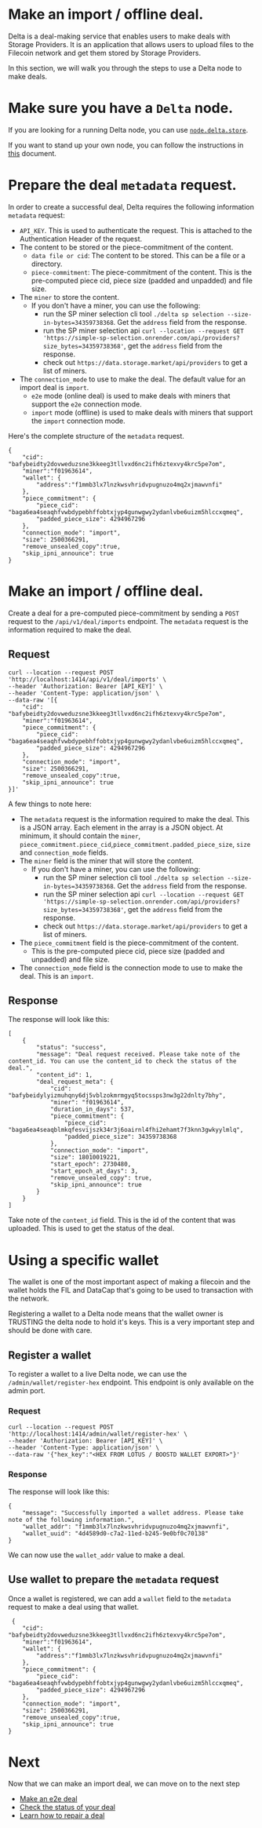 # Make an import / offline deal.
Delta is a deal-making service that enables users to make deals with Storage Providers. It is an application that allows users to upload files to the Filecoin network and get them stored by Storage Providers.

In this section, we will walk you through the steps to use a Delta node to make deals.

# Make sure you have a `Delta` node.
If you are looking for a running Delta node, you can use [`node.delta.store`](https://node.delta.store/open/node/info).

If you want to stand up your own node, you can follow the instructions in [this](./getting-started-run-delta.md) document.

# Prepare the deal `metadata` request.
In order to create a successful deal, Delta requires the following information `metadata` request:
- `API_KEY`. This is used to authenticate the request. This is attached to the Authentication Header of the request.
- The content to be stored or the piece-commitment of the content.
    - `data file or cid`: The content to be stored. This can be a file or a directory.
    - `piece-commitment`: The piece-commitment of the content. This is the pre-computed piece cid, piece size (padded and unpadded) and file size.
- The `miner` to store the content.
  - If you don't have a miner, you can use the following:
    - run the SP miner selection cli tool `./delta sp selection --size-in-bytes=34359738368`. Get the `address` field from the response.
    - run the SP miner selection api `curl --location --request GET 'https://simple-sp-selection.onrender.com/api/providers?size_bytes=34359738368'`, get the `address` field from the response.
    - check out `https://data.storage.market/api/providers` to get a list of miners.
- The `connection_mode` to use to make the deal. The default value for an import deal is `import`.
  - `e2e` mode (online deal) is used to make deals with miners that support the `e2e` connection mode.
  - `import` mode (offline) is used to make deals with miners that support the `import` connection mode.

Here's the complete structure of the `metadata` request.
```
{
    "cid": "bafybeidty2dovweduzsne3kkeeg3tllvxd6nc2ifh6ztexvy4krc5pe7om",
    "miner":"f01963614",
    "wallet": {
        "address":"f1mmb3lx7lnzkwsvhridvpugnuzo4mq2xjmawvnfi"
    },
    "piece_commitment": {
        "piece_cid": "baga6ea4seaqhfvwbdypebhffobtxjyp4gunwgwy2ydanlvbe6uizm5hlccxqmeq",
        "padded_piece_size": 4294967296
    },
    "connection_mode": "import",
    "size": 2500366291,
    "remove_unsealed_copy":true, 
    "skip_ipni_announce": true
}
```

# Make an import / offline deal.
Create a deal for a pre-computed piece-commitment by sending a `POST` request to the `/api/v1/deal/imports` endpoint. The `metadata` request is the information required to make the deal.
## Request
```
curl --location --request POST 'http://localhost:1414/api/v1/deal/imports' \
--header 'Authorization: Bearer [API_KEY]' \
--header 'Content-Type: application/json' \
--data-raw '[{
    "cid": "bafybeidty2dovweduzsne3kkeeg3tllvxd6nc2ifh6ztexvy4krc5pe7om",
    "miner":"f01963614",
    "piece_commitment": {
        "piece_cid": "baga6ea4seaqhfvwbdypebhffobtxjyp4gunwgwy2ydanlvbe6uizm5hlccxqmeq",
        "padded_piece_size": 4294967296
    },
    "connection_mode": "import",
    "size": 2500366291,
    "remove_unsealed_copy":true, 
    "skip_ipni_announce": true
}]'
```
A few things to note here:
- The `metadata` request is the information required to make the deal. This is a JSON array. Each element in the array is a JSON object. At minimum, it should contain the `miner`, `piece_commitment.piece_cid`,`piece_commitment.padded_piece_size`, `size` and `connection_mode` fields.
- The `miner` field is the miner that will store the content.
  - If you don't have a miner, you can use the following:
    - run the SP miner selection cli tool `./delta sp selection --size-in-bytes=34359738368`. Get the `address` field from the response.
    - run the SP miner selection api `curl --location --request GET 'https://simple-sp-selection.onrender.com/api/providers?size_bytes=34359738368'`, get the `address` field from the response.
    - check out `https://data.storage.market/api/providers` to get a list of miners.
- The `piece_commitment` field is the piece-commitment of the content.
    - This is the pre-computed piece cid, piece size (padded and unpadded) and file size.
- The `connection_mode` field is the connection mode to use to make the deal. This is an `import`.

## Response
The response will look like this:
```
[
    {
        "status": "success",
        "message": "Deal request received. Please take note of the content_id. You can use the content_id to check the status of the deal.",
        "content_id": 1,
        "deal_request_meta": {
            "cid": "bafybeidylyizmuhqny6dj5vblzokmrmgyq5tocssps3nw3g22dnlty7bhy",
            "miner": "f01963614",
            "duration_in_days": 537,
            "piece_commitment": {
                "piece_cid": "baga6ea4seaqblmkqfesvijszk34r3j6oairnl4fhi2ehamt7f3knn3gwkyylmlq",
                "padded_piece_size": 34359738368
            },
            "connection_mode": "import",
            "size": 18010019221,
            "start_epoch": 2730480,
            "start_epoch_at_days": 3,
            "remove_unsealed_copy": true,
            "skip_ipni_announce": true
        }
    }
]
```
Take note of the `content_id` field. This is the id of the content that was uploaded. This is used to get the status of the deal.

# Using a specific wallet
The wallet is one of the most important aspect of making a filecoin and the wallet holds the FIL and DataCap that's going to be used to transaction with the network.

Registering a wallet to a Delta node means that the wallet owner is TRUSTING the delta node to hold it's keys. This is a very important step and should be done with care.

## Register a wallet
To register a wallet to a live Delta node, we can use the `/admin/wallet/register-hex` endpoint. This endpoint is only available on the admin port.
### Request
```
curl --location --request POST 'http://localhost:1414/admin/wallet/register-hex' \
--header 'Authorization: Bearer [API_KEY]' \
--header 'Content-Type: application/json' \
--data-raw '{"hex_key":"<HEX FROM LOTUS / BOOSTD WALLET EXPORT>"}'
```


### Response
The response will look like this:
```
{
    "message": "Successfully imported a wallet address. Please take note of the following information.",
    "wallet_addr": "f1mmb3lx7lnzkwsvhridvpugnuzo4mq2xjmawvnfi",
    "wallet_uuid": "4d4589d0-c7a2-11ed-b245-9e0bf0c70138"
}
```

We can now use the `wallet_addr` value to make a deal.

## Use wallet to prepare the `metadata` request
Once a wallet is registered, we can add a `wallet` field to the `metadata` request to make a deal using that wallet.
```
 {
    "cid": "bafybeidty2dovweduzsne3kkeeg3tllvxd6nc2ifh6ztexvy4krc5pe7om",
    "miner":"f01963614",
    "wallet": {
        "address":"f1mmb3lx7lnzkwsvhridvpugnuzo4mq2xjmawvnfi"
    },
    "piece_commitment": {
        "piece_cid": "baga6ea4seaqhfvwbdypebhffobtxjyp4gunwgwy2ydanlvbe6uizm5hlccxqmeq",
        "padded_piece_size": 4294967296
    },
    "connection_mode": "import",
    "size": 2500366291,
    "remove_unsealed_copy":true, 
    "skip_ipni_announce": true
}
```

# Next
Now that we can make an import deal, we can move on to the next step
- [Make an e2e deal](make-e2e-deal.md)
- [Check the status of your deal](content-deal-status.md)
- [Learn how to repair a deal](repair.md)